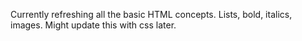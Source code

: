 Currently refreshing all the basic HTML concepts. Lists, bold, italics, images. Might update this with css later.
